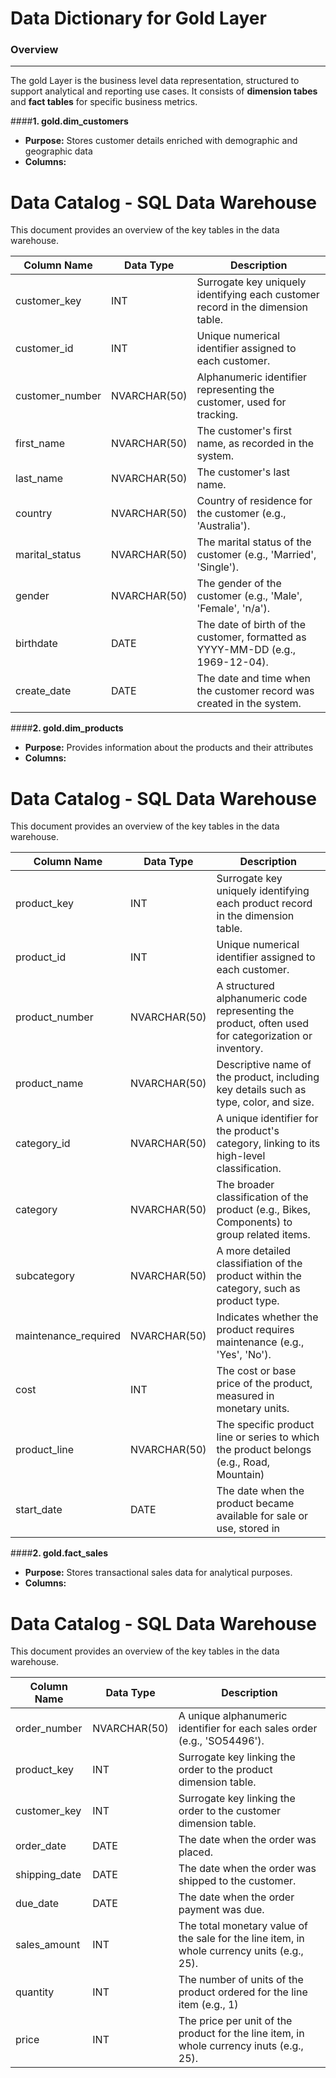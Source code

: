 # Data Dictionary for Gold Layer

### Overview
---------------------------------------------------------------------
The gold Layer is the business level data representation, structured to support analytical and reporting use cases. It consists of **dimension 
tabes** and **fact tables** for specific business metrics.


####**1. gold.dim_customers**
  + **Purpose:** Stores customer details enriched with demographic and geographic data
  + **Columns:**

# Data Catalog - SQL Data Warehouse

This document provides an overview of the key tables in the data warehouse.

| Column Name     | Data Type     | Description                                                                 |
|-----------------|---------------|-----------------------------------------------------------------------------|
| customer_key    | INT           | Surrogate key uniquely identifying each customer record in the dimension table.   |
| customer_id     | INT           | Unique numerical identifier assigned to each customer.                      |
| customer_number | NVARCHAR(50)  | Alphanumeric identifier representing the customer, used for tracking.       |
| first_name      | NVARCHAR(50)  | The customer's first name, as recorded in the system.                        |
| last_name       | NVARCHAR(50)  | The customer's last name.                                                    |
| country         | NVARCHAR(50)  | Country of residence for the customer (e.g., 'Australia').                   |
| marital_status  | NVARCHAR(50)  | The marital status of the customer (e.g., 'Married', 'Single').              |
| gender          | NVARCHAR(50)  | The gender of the customer (e.g., 'Male', 'Female', 'n/a').                  |
| birthdate       | DATE          | The date of birth of the customer, formatted as YYYY-MM-DD (e.g., 1969-12-04). |
| create_date     | DATE          | The date and time when the customer record was created in the system.        |


####**2. gold.dim_products**
  + **Purpose:** Provides information about the products and their attributes
  + **Columns:**

# Data Catalog - SQL Data Warehouse

This document provides an overview of the key tables in the data warehouse.

| Column Name     | Data Type     | Description                                                                 |
|-----------------|---------------|-----------------------------------------------------------------------------|
| product_key     | INT           | Surrogate key uniquely identifying each product record in the dimension table.   |
| product_id      | INT           | Unique numerical identifier assigned to each customer.                      |
| product_number  | NVARCHAR(50)  | A structured alphanumeric code representing the product, often used for categorization or inventory.       |
| product_name    | NVARCHAR(50)  | Descriptive name of the product, including key details such as type, color, and size. |
| category_id     | NVARCHAR(50)  | A unique identifier for the product's category, linking to its high-level classification.   |
| category        | NVARCHAR(50)  | The broader classification of the product (e.g., Bikes, Components) to group related items.  |
| subcategory     | NVARCHAR(50)  | A more detailed classifiation of the product within the category, such as product type.  |
| maintenance_required | NVARCHAR(50)  | Indicates whether the product requires maintenance (e.g., 'Yes', 'No').   |
| cost            | INT          | The cost or base price of the product, measured in monetary units. |
| product_line    | NVARCHAR(50) | The specific product line or series to which the product belongs (e.g., Road, Mountain)       |
| start_date      | DATE         | The date when the product became available for sale or use, stored in                  |


####**2. gold.fact_sales**
  + **Purpose:** Stores transactional sales data for analytical purposes.
  + **Columns:**

# Data Catalog - SQL Data Warehouse

This document provides an overview of the key tables in the data warehouse.

| Column Name     | Data Type     | Description                                                                 |
|-----------------|---------------|-----------------------------------------------------------------------------|
| order_number    | NVARCHAR(50)  | A unique alphanumeric identifier for each sales order (e.g., 'SO54496').  |
| product_key     | INT           | Surrogate key linking the order to the product dimension table.  |
| customer_key    | INT           | Surrogate key linking the order to the customer dimension table.  |
| order_date      | DATE          | The date when the order was placed. |
| shipping_date   | DATE          | The date when the order was shipped to the customer.  |
| due_date        | DATE          | The date when the order payment was due.  |
| sales_amount    | INT           | The total monetary value of the sale for the line item, in whole currency units (e.g., 25).  |
| quantity        | INT           | The number of units of the product ordered for the line item (e.g., 1)   |
| price           | INT           | The price per unit of the product for the line item, in whole currency inuts (e.g., 25). |
